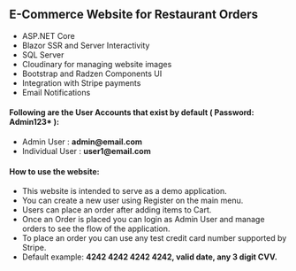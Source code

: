 <h2>E-Commerce Website for Restaurant Orders</h2>
          <ul>
            <li>ASP.NET Core</li>
            <li>Blazor SSR and Server Interactivity</li>
            <li>SQL Server</li>
            <li>Cloudinary for managing website images</li>
            <li>Bootstrap and Radzen Components UI</li>
            <li>Integration with Stripe payments</li>
            <li>Email Notifications</li>
          </ul>                 
<h4>
    Following are the User Accounts that exist by default ( Password: <b>Admin123*</b> ): </h4>
<ul>
    <li>Admin User      : <b>admin@email.com</b> </li>
    <li>Individual User : <b>user1@email.com</b></li>
</ul>

<h4>How to use the website:</h4>
<ul>
    <li>This website is intended to serve as a demo application.</li>
    <li>You can create a new user using Register on the main menu.</li>
    <li>Users can place an order after adding items to Cart.</li>
    <li>Once an Order is placed you can login as Admin User and manage orders to see the flow of the application.</li>
    <li>To place an order you can use any test credit card number supported by Stripe.</li>
    <li>Default example: <b>4242 4242 4242 4242, valid date, any 3 digit CVV.</b></li>
</ul>
